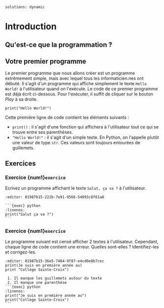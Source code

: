 <!-- Copyright 2025 Maxime Jan <maxime.jan@edufr.ch> -->
<!-- SPDX-License-Identifier: CC-BY-NC-SA-4.0 -->

```{metadata}
solutions: dynamic
```


# Introduction

## Qu'est-ce que la programmation ?

## Votre premier programme
Le premier programme que nous allons créer est un programme extrêmement simple, mais avec lequel tous les informaticien.nes ont débuté. Il s'agit d'un programme qui affiche simplement le texte `Hello World!` à l'utilisateur quand on l'exécute. Le code de ce premier programme est déjà écrit ci-dessous. Pour l'exécuter, il suffit de cliquer sur le bouton *Play* à sa droite.

```{exec} python
print("Hello World!")
```

Cette première ligne de code contient les éléments suivants :
- `print()` : il s'agit d'une fonction qui affichera à l'utilisateur tout ce qui se trouve entre ses parenthèses.
- `"Hello World!"` : il s'agit d'un simple texte. En Python, on l'appelle plutôt une valeur de type `str`. Ces valeurs sont toujours entourées de guillemets.
## Exercices
### Exercice {num1}`exercice`
Ecrivez un programme affichant le texte `Salut, ça va ?` à l'utilisateur.
```{exec} python
:editor: 01987b15-222b-7e91-9566-54093c8f61a8

```
````{solution}
```{exec} python
:linenos:
print("Salut ça va ?")
```
````

### Exercice {num1}`exercice`
Le programme suivant est censé afficher 2 textes à l'utilisateur. Cependant, chaque ligne de code contient une erreur. Quelles sont-elles ? Identifiez-les et corrigez-les.
```{exec} python
:editor: 01987b15-36e5-7484-9f87-e4cd0e8b7cec
print(Je suis en première année au)
print "Collège Sainte-Croix")
```
````{solution}
 1. Il manque les guillemets autour du texte
 2. Il manque une parenthèse
```{exec} python
:linenos:
print("Je suis en première année au")
print("Collège Sainte-Croix")
```
````